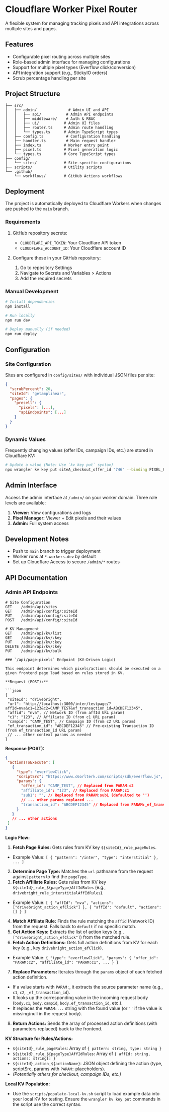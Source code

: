 # Cloudflare Worker Pixel Router

A flexible system for managing tracking pixels and API integrations across multiple sites and pages.

## Features

- Configurable pixel routing across multiple sites
- Role-based admin interface for managing configurations
- Support for multiple pixel types (Everflow click/conversion)
- API integration support (e.g., StickyIO orders)
- Scrub percentage handling per site

## Project Structure

```
├── src/
│   ├── admin/              # Admin UI and API
│   │   ├── api/           # Admin API endpoints
│   │   ├── middleware/    # Auth & RBAC
│   │   ├── ui/           # Admin UI files
│   │   ├── router.ts     # Admin route handling
│   │   └── types.ts      # Admin TypeScript types
│   ├── config.ts          # Configuration handling
│   ├── handler.ts         # Main request handler
│   ├── index.ts          # Worker entry point
│   ├── pixel.ts          # Pixel generation logic
│   └── types.ts          # Core TypeScript types
├── config/
│   └── sites/            # Site-specific configurations
├── scripts/              # Utility scripts
└── .github/
    └── workflows/        # GitHub Actions workflows
```

## Deployment

The project is automatically deployed to Cloudflare Workers when changes are pushed to the `main` branch.

### Requirements

1. GitHub repository secrets:
   - `CLOUDFLARE_API_TOKEN`: Your Cloudflare API token
   - `CLOUDFLARE_ACCOUNT_ID`: Your Cloudflare account ID

2. Configure these in your GitHub repository:
   1. Go to repository Settings
   2. Navigate to Secrets and Variables > Actions
   3. Add the required secrets

### Manual Development

```bash
# Install dependencies
npm install

# Run locally
npm run dev

# Deploy manually (if needed)
npm run deploy
```

## Configuration

### Site Configuration

Sites are configured in `config/sites/` with individual JSON files per site:

```json
{
  "scrubPercent": 20,
  "siteId": "getamplihear",
  "pages": {
    "presell": {
      "pixels": [...],
      "apiEndpoints": [...]
    }
  }
}
```

### Dynamic Values

Frequently changing values (offer IDs, campaign IDs, etc.) are stored in Cloudflare KV:

```bash
# Update a value (Note: Use `kv key put` syntax)
npx wrangler kv key put siteA_checkout_offer_id "746" --binding PIXEL_CONFIG --local
```

## Admin Interface

Access the admin interface at `/admin/` on your worker domain. Three role levels are available:

1. **Viewer:** View configurations and logs
2. **Pixel Manager:** Viewer + Edit pixels and their values
3. **Admin:** Full system access

## Development Notes

- Push to `main` branch to trigger deployment
- Worker runs at `*.workers.dev` by default
- Set up Cloudflare Access to secure `/admin/*` routes

## API Documentation

### Admin API Endpoints

```
# Site Configuration
GET    /admin/api/sites
GET    /admin/api/config/:siteId
PUT    /admin/api/config/:siteId
POST   /admin/api/config/:siteId

# KV Management
GET    /admin/api/kv/list
GET    /admin/api/kv/:key
PUT    /admin/api/kv/:key
DELETE /admin/api/kv/:key
PUT    /admin/api/kv/bulk

### `/api/page-pixels` Endpoint (KV-Driven Logic)

This endpoint determines which pixels/actions should be executed on a given frontend page load based on rules stored in KV.

**Request (POST):**

```json
{
 "siteId": "drivebright",
 "url": "http://localhost:3000/inter/testpage/?affId=nva&c1=123&c2=CAMP_TEST&ef_transaction_id=ABCDEF12345",
 "affid": "nva", // Network ID (from affId URL param)
 "c1": "123", // Affiliate ID (from c1 URL param)
 "campid": "CAMP_TEST", // Campaign ID (from c2 URL param)
 "ef_transaction_id": "ABCDEF12345" // Pre-existing Transaction ID (from ef_transaction_id URL param)
 // ... other context params as needed
}
```

**Response (POST):**

```json
{
 "actionsToExecute": [
   {
     "type": "everflowClick",
     "scriptSrc": "https://www.c6orlterk.com/scripts/sdk/everflow.js",
     "params": {
       "offer_id": "CAMP_TEST", // Replaced from PARAM:c2
       "affiliate_id": "123", // Replaced from PARAM:c1
       "sub1": "", // Replaced from PARAM:sub1 (defaulted to '')
       // ... other params replaced ...
       "transaction_id": "ABCDEF12345" // Replaced from PARAM:_ef_transaction_id
     }
   }
   // ... other actions
 ]
}
```

**Logic Flow:**

1.  **Fetch Page Rules:** Gets rules from KV key `${siteId}_rule_pageRules`.
   *   Example Value: `[ { "pattern": "/inter", "type": "interstitial" }, ... ]`
2.  **Determine Page Type:** Matches the `url` pathname from the request against `pattern` to find the `pageType`.
3.  **Fetch Affiliate Rules:** Gets rules from KV key `${siteId}_rule_${pageType}AffIdRules` (e.g., `drivebright_rule_interstitialAffIdRules`).
   *   Example Value: `[ { "affId": "nva", "actions": ["drivebright_action_efClick"] }, { "affId": "default", "actions": [] } ]`
4.  **Match Affiliate Rule:** Finds the rule matching the `affid` (Network ID) from the request. Falls back to `default` if no specific match.
5.  **Get Action Keys:** Extracts the list of action keys (e.g., `["drivebright_action_efClick"]`) from the matched rule.
6.  **Fetch Action Definitions:** Gets full action definitions from KV for each key (e.g., key `drivebright_action_efClick`).
   *   Example Value: `{ "type": "everflowClick", "params": { "offer_id": "PARAM:c2", "affiliate_id": "PARAM:c1", ... } }`
7.  **Replace Parameters:** Iterates through the `params` object of each fetched action definition.
   *   If a value starts with `PARAM:`, it extracts the source parameter name (e.g., `c1`, `c2`, `_ef_transaction_id`).
   *   It looks up the corresponding value in the incoming request body (`body.c1`, `body.campid`, `body.ef_transaction_id`, etc.).
   *   It replaces the `PARAM:...` string with the found value (or `''` if the value is missing/null in the request body).
8.  **Return Actions:** Sends the array of processed action definitions (with parameters replaced) back to the frontend.

**KV Structure for Rules/Actions:**

*   `${siteId}_rule_pageRules`: Array of `{ pattern: string, type: string }`
*   `${siteId}_rule_${pageType}AffIdRules`: Array of `{ affId: string, actions: string[] }`
*   `${siteId}_action_${actionName}`: JSON object defining the action (type, scriptSrc, params with `PARAM:` placeholders).
*   *(Potentially others for checkout, campaign IDs, etc.)*

**Local KV Population:**

*   Use the `scripts/populate-local-kv.sh` script to load example data into your local KV for testing. Ensure the `wrangler kv key put` commands in the script use the correct syntax.